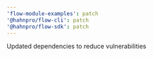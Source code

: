 ```yaml
---
'flow-module-examples': patch
'@hahnpro/flow-cli': patch
'@hahnpro/flow-sdk': patch
---
```


Updated dependencies to reduce vulnerabilities
